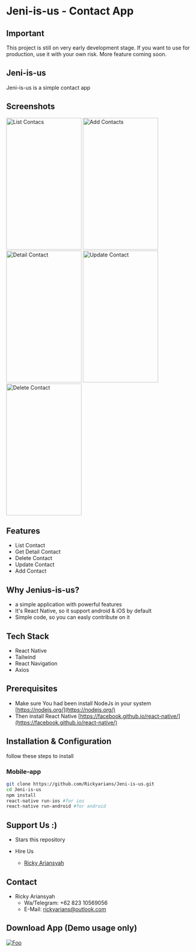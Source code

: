# Jeni-is-us - Contact App

## Important

This project is still on very early development stage. If you want to use for production, use it with your own risk. More feature coming soon.

## Jeni-is-us

Jeni-is-us is a simple contact app

## Screenshots

<p float="left">
 <img src="https://ik.imagekit.io/uqhk3wr7kix/screenshot-1628422139361_NcKS6nGou.png?updatedAt=1628422235730" width="200" height="350" alt="List Contacs"/>
 <img src="https://ik.imagekit.io/uqhk3wr7kix/screenshot-1628422150550_CyO8RhnMos.png?updatedAt=1628422235761" width="200" height="350" alt="Add Contacts"/>
 <img src="https://ik.imagekit.io/uqhk3wr7kix/screenshot-1628422162139_vBV4X8Ky7.png?updatedAt=1628422236603" width="200" height="350" alt="Detail Contact"/>
 <img src="https://ik.imagekit.io/uqhk3wr7kix/screenshot-1628422169177_J_bb7P4DT.png?updatedAt=1628422237541" width="200" height="350" alt="Update Contact"/>
 <img src="https://ik.imagekit.io/uqhk3wr7kix/screenshot-1628422183845_RZBOD2nXe7w.png?updatedAt=1628422238573" width="200" height="350" alt="Delete Contact"/>
</p>


## Features

- List Contact
- Get Detail Contact
- Delete Contact
- Update Contact
- Add Contact

## Why Jenius-is-us?

- a simple application with powerful features
- It's React Native, so it support android & iOS by default
- Simple code, so you can easly contribute on it

## Tech Stack

- React Native
- Tailwind
- React Navigation
- Axios

## Prerequisites

- Make sure You had been install NodeJs in your system [https://nodejs.org/](https://nodejs.org/)
- Then install React Native [https://facebook.github.io/react-native/](https://facebook.github.io/react-native/)

## Installation & Configuration

follow these steps to install

### Mobile-app

```bash
git clone https://github.com/Rickyarians/Jeni-is-us.git
cd Jeni-is-us
npm install
react-native run-ios #for ios
react-native run-android #for android
```

## Support Us :)

- Stars this repository
- Hire Us

  * [Ricky Ariansyah](https://www.linkedin.com/in/rickyarians/)

## Contact

- Ricky Ariansyah
  * Wa/Telegram:  +62 823 10569056
  * E-Mail: rickyarians@outlook.com
 

## Download App (Demo usage only)
[![Foo](http://www.google.com.au/images/nav_logo7.png)](http://google.com.au/)

